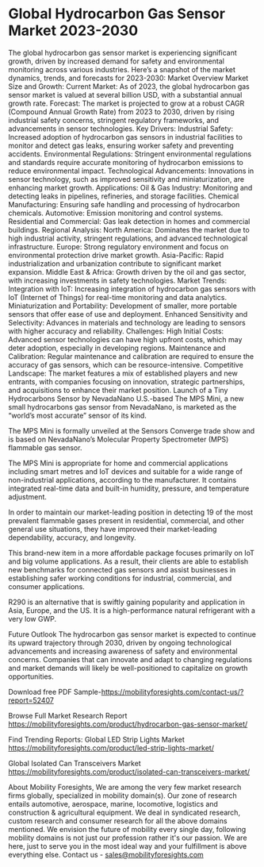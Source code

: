 # Global Hydrocarbon Gas Sensor Market 2023-2030
The global hydrocarbon gas sensor market is experiencing significant growth, driven by increased demand for safety and environmental monitoring across various industries. Here’s a snapshot of the market dynamics, trends, and forecasts for 2023-2030:
Market Overview
Market Size and Growth:
Current Market: As of 2023, the global hydrocarbon gas sensor market is valued at several billion USD, with a substantial annual growth rate.
Forecast: The market is projected to grow at a robust CAGR (Compound Annual Growth Rate) from 2023 to 2030, driven by rising industrial safety concerns, stringent regulatory frameworks, and advancements in sensor technologies.
Key Drivers:
Industrial Safety: Increased adoption of hydrocarbon gas sensors in industrial facilities to monitor and detect gas leaks, ensuring worker safety and preventing accidents.
Environmental Regulations: Stringent environmental regulations and standards require accurate monitoring of hydrocarbon emissions to reduce environmental impact.
Technological Advancements: Innovations in sensor technology, such as improved sensitivity and miniaturization, are enhancing market growth.
Applications:
Oil & Gas Industry: Monitoring and detecting leaks in pipelines, refineries, and storage facilities.
Chemical Manufacturing: Ensuring safe handling and processing of hydrocarbon chemicals.
Automotive: Emission monitoring and control systems.
Residential and Commercial: Gas leak detection in homes and commercial buildings.
Regional Analysis:
North America: Dominates the market due to high industrial activity, stringent regulations, and advanced technological infrastructure.
Europe: Strong regulatory environment and focus on environmental protection drive market growth.
Asia-Pacific: Rapid industrialization and urbanization contribute to significant market expansion.
Middle East & Africa: Growth driven by the oil and gas sector, with increasing investments in safety technologies.
Market Trends:
Integration with IoT: Increasing integration of hydrocarbon gas sensors with IoT (Internet of Things) for real-time monitoring and data analytics.
Miniaturization and Portability: Development of smaller, more portable sensors that offer ease of use and deployment.
Enhanced Sensitivity and Selectivity: Advances in materials and technology are leading to sensors with higher accuracy and reliability.
Challenges:
High Initial Costs: Advanced sensor technologies can have high upfront costs, which may deter adoption, especially in developing regions.
Maintenance and Calibration: Regular maintenance and calibration are required to ensure the accuracy of gas sensors, which can be resource-intensive.
Competitive Landscape:
The market features a mix of established players and new entrants, with companies focusing on innovation, strategic partnerships, and acquisitions to enhance their market position.
Launch of a Tiny Hydrocarbons Sensor by NevadaNano U.S.-based The MPS Mini, a new small hydrocarbons gas sensor from NevadaNano, is marketed as the “world’s most accurate” sensor of its kind.
 
The MPS Mini is formally unveiled at the Sensors Converge trade show and is based on NevadaNano’s Molecular Property Spectrometer (MPS) flammable gas sensor.
 
The MPS Mini is appropriate for home and commercial applications including smart metres and IoT devices and suitable for a wide range of non-industrial applications, according to the manufacturer. It contains integrated real-time data and built-in humidity, pressure, and temperature adjustment.
 
In order to maintain our market-leading position in detecting 19 of the most prevalent flammable gases present in residential, commercial, and other general use situations, they have improved their market-leading dependability, accuracy, and longevity.
 
This brand-new item in a more affordable package focuses primarily on IoT and big volume applications. As a result, their clients are able to establish new benchmarks for connected gas sensors and assist businesses in establishing safer working conditions for industrial, commercial, and consumer applications.
 
R290 is an alternative that is swiftly gaining popularity and application in Asia, Europe, and the US. It is a high-performance natural refrigerant with a very low GWP.

Future Outlook
The hydrocarbon gas sensor market is expected to continue its upward trajectory through 2030, driven by ongoing technological advancements and increasing awareness of safety and environmental concerns. Companies that can innovate and adapt to changing regulations and market demands will likely be well-positioned to capitalize on growth opportunities.



Download free PDF Sample-https://mobilityforesights.com/contact-us/?report=52407


Browse Full Market Research Report 
https://mobilityforesights.com/product/hydrocarbon-gas-sensor-market/


Find Trending Reports:
Global LED Strip Lights Market 
https://mobilityforesights.com/product/led-strip-lights-market/

Global Isolated Can Transceivers Market 
https://mobilityforesights.com/product/isolated-can-transceivers-market/



About Mobility Foresights,
We are among the very few market research firms globally, specialized in mobility domain(s). Our zone of research entails automotive, aerospace, marine, locomotive, logistics and construction & agricultural equipment. We deal in syndicated research, custom research and consumer research for all the above domains mentioned.
We envision the future of mobility every single day, following mobility domains is not just our profession rather it's our passion. We are here, just to serve you in the most ideal way and your fulfillment is above everything else. Contact us -  sales@mobilityforesights.com 

